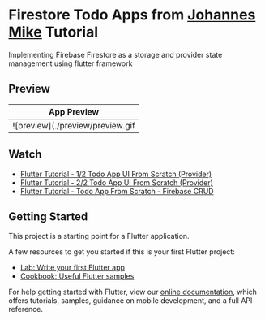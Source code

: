 # Firestore Todo Apps from [Johannes Mike](https://github.com/JohannesMilke/) Tutorial

Implementing Firebase Firestore as a storage and provider state management using flutter framework

## Preview
|              App Preview             |  
| :----------------------------------: | 
|  ![preview](./preview/preview.gif | width=350)| 



## Watch  
- [Flutter Tutorial - 1/2 Todo App UI From Scratch (Provider)](https://www.youtube.com/watch?v=kN9Yfd4fu04)
- [Flutter Tutorial - 2/2 Todo App UI From Scratch (Provider)](https://www.youtube.com/watch?v=cltCpXY60Sk)
- [Flutter Tutorial - Todo App From Scratch - Firebase CRUD](https://www.youtube.com/watch?v=EV2DyrKOqrY)

## Getting Started

This project is a starting point for a Flutter application.

A few resources to get you started if this is your first Flutter project:

- [Lab: Write your first Flutter app](https://flutter.dev/docs/get-started/codelab)
- [Cookbook: Useful Flutter samples](https://flutter.dev/docs/cookbook)

For help getting started with Flutter, view our
[online documentation](https://flutter.dev/docs), which offers tutorials,
samples, guidance on mobile development, and a full API reference.
